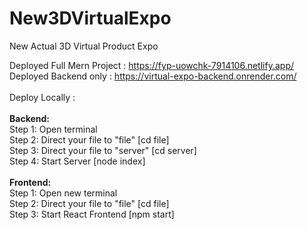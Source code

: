 # New3DVirtualExpo
New Actual 3D Virtual Product Expo

Deployed Full Mern Project : https://fyp-uowchk-7914106.netlify.app/
<br>
Deployed Backend only : https://virtual-expo-backend.onrender.com/
<br>
<br>
Deploy Locally :
<br>
<br>
<b>Backend:</b>
<br>
Step 1: Open terminal
<br>
Step 2: Direct your file to "file" [cd file]
<br>
Step 3: Direct your file to "server" [cd server]
<br>
Step 4: Start Server [node index]
<br>
<br>
<b>Frontend:</b>
<br>
Step 1: Open new terminal
<br>
Step 2: Direct your file to "file" [cd file]
<br>
Step 3: Start React Frontend [npm start]
<br>
